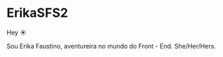 # ErikaSFS2

Hey :sunny:

Sou Erika Faustino, aventureira no mundo do Front - End.
She/Her/Hers.
 





